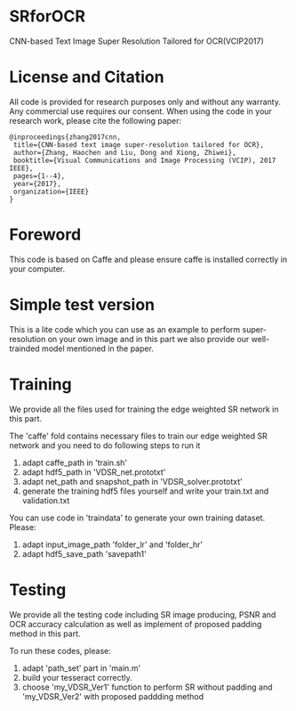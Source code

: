 # SRforOCR
CNN-based Text Image Super Resolution Tailored for OCR(VCIP2017)


License and Citation
====================

All code is provided for research purposes only and without any warranty. Any commercial use requires our consent. When using the code in your research work, please cite the following paper:

    @inproceedings{zhang2017cnn,
     title={CNN-based text image super-resolution tailored for OCR},
     author={Zhang, Haochen and Liu, Dong and Xiong, Zhiwei},
     booktitle={Visual Communications and Image Processing (VCIP), 2017 IEEE},
     pages={1--4},
     year={2017},
     organization={IEEE}
    }

Foreword
=========

This code is based on Caffe and please ensure caffe is installed correctly in your computer.


Simple test version
=======

This is a lite code which you can use as an example to perform super-resolution on your own image and in this part we also provide our well-trainded model mentioned in the paper. 


Training
========

We provide all the files used for training the edge weighted SR network in this part.

The 'caffe' fold contains necessary files to train our edge weighted SR network and you need to do following steps to run it
1. adapt caffe_path in 'train.sh'
2. adapt hdf5_path in 'VDSR_net.prototxt'
3. adapt net_path and snapshot_path in 'VDSR_solver.prototxt'
4. generate the training hdf5 files yourself and write your train.txt and validation.txt

You can use code in 'traindata' to generate your own training dataset. Please:
1. adapt input_image_path 'folder_lr' and 'folder_hr'
2. adapt hdf5_save_path 'savepath1'

Testing
========

We provide all the testing code including SR image producing, PSNR and OCR accuracy calculation as well as implement of proposed padding method in this part.

To run these codes, please:
1. adapt 'path_set' part in 'main.m'
2. build your tesseract correctly.
3. choose 'my_VDSR_Ver1' function to perform SR without padding and 'my_VDSR_Ver2' with proposed paddding method
